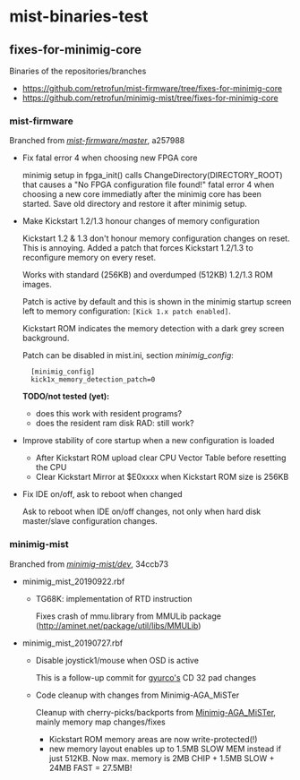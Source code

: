 # mist-binaries-test

## fixes-for-minimig-core
Binaries of the repositories/branches
* https://github.com/retrofun/mist-firmware/tree/fixes-for-minimig-core
* https://github.com/retrofun/minimig-mist/tree/fixes-for-minimig-core

### mist-firmware

Branched from [_mist-firmware/master_](https://github.com/mist-devel/mist-firmware), a257988

* Fix fatal error 4 when choosing new FPGA core

  minimig setup in fpga_init() calls ChangeDirectory(DIRECTORY_ROOT) that
  causes a "No FPGA configuration file found!" fatal error 4 when choosing
  a new core immediatly after the minimig core has been started. Save old
  directory and restore it after minimig setup.

* Make Kickstart 1.2/1.3 honour changes of memory configuration

  Kickstart 1.2 & 1.3 don't honour memory configuration changes on reset.
  This is annoying. Added a patch that forces Kickstart 1.2/1.3 to reconfigure memory on every reset.

  Works with standard (256KB) and overdumped (512KB) 1.2/1.3 ROM images.

  Patch is active by default and this is shown in the minimig startup screen left
  to memory configuration: ``[Kick 1.x patch enabled]``.

  Kickstart ROM indicates the memory detection with a dark grey screen background.

  Patch can be disabled in mist.ini, section _minimig_config_:

        [minimig_config]
        kick1x_memory_detection_patch=0

  **TODO/not tested (yet):**
  * does this work with resident programs?
  * does the resident ram disk RAD: still work?

* Improve stability of core startup when a new configuration is loaded

  * After Kickstart ROM upload clear CPU Vector Table before resetting the CPU
  * Clear Kickstart Mirror at $E0xxxx when Kickstart ROM size is 256KB

* Fix IDE on/off, ask to reboot when changed

  Ask to reboot when IDE on/off changes, not only when hard disk master/slave configuration changes.

### minimig-mist

Branched from [_minimig-mist/dev_](https://github.com/rkrajnc/minimig-mist/tree/dev), 34ccb73

* minimig_mist_20190922.rbf

  * TG68K: implementation of RTD instruction

    Fixes crash of mmu.library from MMULib package (http://aminet.net/package/util/libs/MMULib)

* minimig_mist_20190727.rbf

  * Disable joystick1/mouse when OSD is active

    This is a follow-up commit for [gyurco's](https://github.com/gyurco/minimig-mist/tree/dev) CD 32 pad changes
  * Code cleanup with changes from Minimig-AGA_MiSTer

    Cleanup with cherry-picks/backports from [Minimig-AGA_MiSTer](https://github.com/MiSTer-devel/Minimig-AGA_MiSTer), mainly memory map changes/fixes
    * Kickstart ROM memory areas are now write-protected(!)
    * new memory layout enables up to 1.5MB SLOW MEM instead if just 512KB.
    Now max. memory is 2MB CHIP + 1.5MB SLOW + 24MB FAST = 27.5MB!
